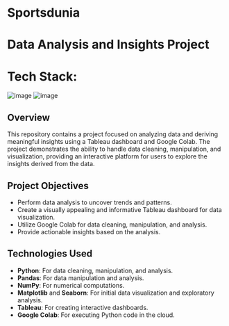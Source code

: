# Sportsdunia
# Data Analysis and Insights Project
# Tech Stack:
![image](https://github.com/user-attachments/assets/9d682fb7-ac42-416f-a20a-aef3e3e9cc12) ![image](https://github.com/user-attachments/assets/490e9ac1-b060-4883-b8e1-6f2566b28cfb) 


 
## Overview
This repository contains a project focused on analyzing data and deriving meaningful insights using a Tableau dashboard and Google Colab. The project demonstrates the ability to handle data cleaning, manipulation, and visualization, providing an interactive platform for users to explore the insights derived from the data.

## Project Objectives

- Perform data analysis to uncover trends and patterns.
- Create a visually appealing and informative Tableau dashboard for data visualization.
- Utilize Google Colab for data cleaning, manipulation, and analysis.
- Provide actionable insights based on the analysis.

## Technologies Used

- **Python**: For data cleaning, manipulation, and analysis.
- **Pandas**: For data manipulation and analysis.
- **NumPy**: For numerical computations.
- **Matplotlib** and **Seaborn**: For initial data visualization and exploratory analysis.
- **Tableau**: For creating interactive dashboards.
- **Google Colab**: For executing Python code in the cloud.
